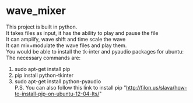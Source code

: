 wave_mixer
==========
This project is built in python.  
It takes files as input, it has the ability to play and pause the file  
It can amplify, wave shift and time scale the wave  
It can mix+modulate the wave files and play them.  
You would be able to install the tk-inter and pyaudio packages for ubuntu:  
The necessary commands are:  
1. sudo apt-get install pip
2. pip install python-tkinter
3. sudo apt-get install python-pyaudio  
P.S. You can also follow this link to install pip "http://filon.us/slava/how-to-install-pip-on-ubuntu-12-04-lts/"
